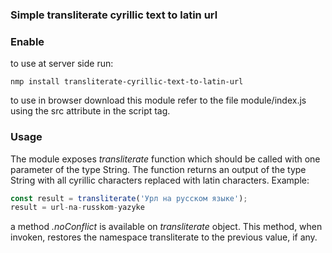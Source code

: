 ### Simple transliterate cyrillic text to latin url
### Enable
to use at server side run:
```
nmp install transliterate-cyrillic-text-to-latin-url
```

to use in browser download this module refer to the file module/index.js using the src attribute in the script tag.


### Usage
The module exposes *transliterate* function which should be called with one parameter of the type String. The function returns an output of the type String with all cyrillic characters replaced
with latin characters. Example:

```javascript
const result = transliterate('Урл на русском языке');
result = url-na-russkom-yazyke
```

a method *.noConflict* is available on *transliterate* object. This method, when invoken, restores the namespace transliterate to the previous value, if any.

